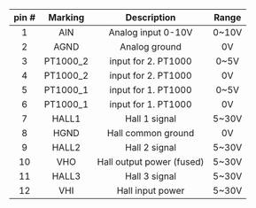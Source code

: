 | **pin #** | **Marking** | **Description** | **Range** |
| :---: | :---: | :---: | :---: |
| 1 | AIN | Analog input 0-10V | 0~10V |
| 2 | AGND | Analog ground | 0V |
| 3 | PT1000_2 | input for 2. PT1000 | 0~5V |
| 4 | PT1000_2 | input for 2. PT1000 | 0V |
| 5 | PT1000_1 | input for 1. PT1000 | 0~5V |
| 6 | PT1000_1 | input for 1. PT1000 | 0V |
| 7 | HALL1 | Hall 1 signal | 5~30V |
| 8 | HGND | Hall common ground | 0V |
| 9 | HALL2 | Hall 2 signal | 5~30V |
| 10 | VHO | Hall output power (fused) | 5~30V |
| 11 | HALL3 | Hall 3 signal | 5~30V |
| 12 | VHI | Hall input power | 5~30V |
